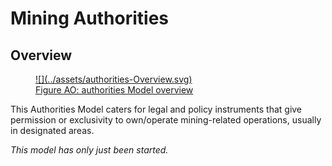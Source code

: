 # Mining Authorities 

## Overview

<a href="../../assets/authorities-Overview.svg">
<figure id="figure-bh" markdown>
  ![](../assets/authorities-Overview.svg)
  <figcaption>Figure AO: authorities Model overview</figcaption>
</figure>
</a>

This Authorities Model caters for legal and policy instruments that give permission or exclusivity to own/operate mining-related operations, usually in designated areas. 

_This model has only just been started._

